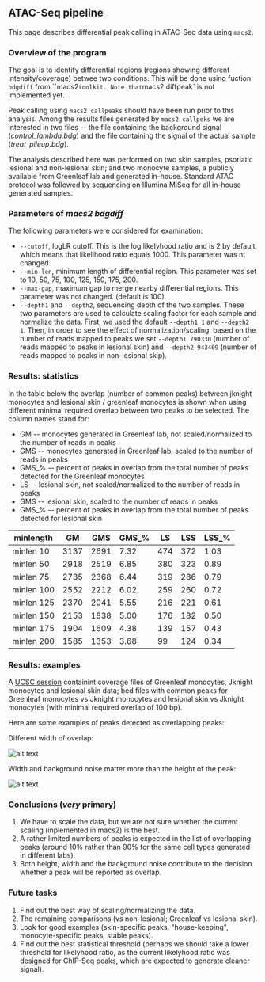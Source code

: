 ATAC-Seq pipeline
--------------------------------------

This page describes differential peak calling in ATAC-Seq data
using `macs2`.


### Overview of the program

The goal is to identify differential regions (regions showing different
intensity/coverage) betwee two conditions. This will be done using fuction
`bdgdiff` from ``macs2` toolkit. Note that `macs2 diffpeak` is not
implemented yet.

Peak calling using `macs2 callpeaks` should have been run prior to this
analysis. Among the results files generated by `macs2 callpeks` we are
interested in two files -- the file containing the background signal
(*control_lambda.bdg*) and the file containing the signal of the actual
sample (*treat_pileup.bdg*).

The analysis described here was performed on two skin samples, psoriatic
lesional and non-lesional skin; and two monocyte samples, a publicly available
from Greenleaf lab and generated in-house. Standard ATAC protocol was followed by
sequencing on Illumina MiSeq for all in-house generated samples.

### Parameters of *macs2 bdgdiff*

The following parameters were considered for examination:

-  `--cutoff`, logLR cutoff. This is the log likelyhood ratio and is 2 by
   default, which means that likelihood ratio equals 1000. This parameter was
nt changed.
- `--min-len`, minimum length of differential region. This parameter was set to
  10, 50, 75, 100, 125, 150, 175, 200.
- `--max-gap`, maximum gap to merge nearby differential regions. This parameter
  was not changed. (default is 100).
- `--depth1` and `--depth2`, sequencing depth of the two samples. These two
  parameters are used to calculate scaling factor for each sample and normalize
  the data. First, we used the default `--depth1 1` and `--depth2 1`. Then, in
  order to see the effect of normalization/scaling, based on the number of reads
  mapped to peaks we set `--depth1 790330` (number of reads mapped to peaks in
  lesional skin) and `--depth2 943409` (number of reads mapped to peaks in
  non-lesional skip).

### Results: statistics

In the table below the overlap (number of common peaks) between jknight monocytes
and lesional skin / greenleaf monocytes is shown when using different minimal required
overlap between two peaks to be selected. The column names stand for:

- GM -- monocytes generated in Greenleaf lab, not scaled/normalized to the number of reads
  in peaks
- GMS -- monocytes generated in Greenleaf lab, scaled to the number of reads in peaks
- GMS_% -- percent of peaks in overlap from the total number of peaks detected for
  the Greenleaf monocytes
- LS -- lesional skin, not scaled/normalized to the number of reads
  in peaks
- GMS -- lesional skin, scaled to the number of reads in peaks
- GMS_% -- percent of peaks in overlap from the total number of peaks detected for
  lesional skin


| minlength  | GM   | GMS  | GMS_% | LS  | LSS | LSS_% |
| ---------- | ---- | ---- | ----- | --- | --- | ----- |
| minlen 10  | 3137 | 2691 | 7.32  | 474 | 372 | 1.03  |
| minlen 50  | 2918 | 2519 | 6.85  | 380 | 323 | 0.89  |
| minlen 75  | 2735 | 2368 | 6.44  | 319 | 286 | 0.79  |
| minlen 100 | 2552 | 2212 | 6.02  | 259 | 260 | 0.72  |
| minlen 125 | 2370 | 2041 | 5.55  | 216 | 221 | 0.61  |
| minlen 150 | 2153 | 1838 | 5.00  | 176 | 182 | 0.50  |
| minlen 175 | 1904 | 1609 | 4.38  | 139 | 157 | 0.43  |
| minlen 200 | 1585 | 1353 | 3.68  | 99  | 124 | 0.34  |

### Results: examples

A [UCSC session](https://genome-euro.ucsc.edu/cgi-bin/hgTracks?hgS_doOtherUser=submit&hgS_otherUserName=pulyakhina&hgS_otherUserSessionName=macs2_diff_initial)
containint coverage files of Greenleaf monocytes, Jknight monocytes
and lesional skin data; bed files with common peaks for Greenleaf
monocytes vs Jknight monocytes and lesional skin vs Jknight monocytes
(with minimal required overlap of 100 bp).

Here are some examples of peaks detected as overlapping peaks:

Different width of overlap:

![alt text](https://github.com/jknightlab/ATACseq_pipeline/blob/master/macs2_diff/nrd1_greenleaf_not_skin.png)

Width and background noise matter more than the height of the peak:

![alt text](https://github.com/jknightlab/ATACseq_pipeline/blob/master/macs2_diff/two_peaks.png)



### Conclusions (*very* primary)

1) We have to scale the data, but we are not sure whether the current
scaling (inplemented in macs2) is the best.
2) A rather limited numbers of peaks is expected in the list of overlapping
peaks (around 10% rather than 90% for the same cell types generated in different
labs).
3) Both height, width and the background noise contribute to the decision whether
a peak will be reported as overlap.

### Future tasks

1) Find out the best way of scaling/normalizing the data.
2) The remaining comparisons (vs non-lesional; Greenleaf vs lesional skin).
3) Look for good examples (skin-specific peaks, "house-keeping", monocyte-specific
peaks, stable peaks).
4) Find out the best statistical threshold (perhaps we should take a lower threshold
for likelyhood ratio, as the current likelyhood ratio was designed for ChIP-Seq peaks,
which are expected to generate cleaner signal).


